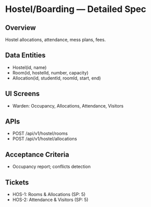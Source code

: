 # Hostel/Boarding — Detailed Spec

## Overview
Hostel allocations, attendance, mess plans, fees.

## Data Entities
- Hostel(id, name)
- Room(id, hostelId, number, capacity)
- Allocation(id, studentId, roomId, start, end)

## UI Screens
- Warden: Occupancy, Allocations, Attendance, Visitors

## APIs
- POST /api/v1/hostel/rooms
- POST /api/v1/hostel/allocations

## Acceptance Criteria
- Occupancy report; conflicts detection

## Tickets
- HOS-1: Rooms & Allocations (SP: 5)
- HOS-2: Attendance & Visitors (SP: 5)

